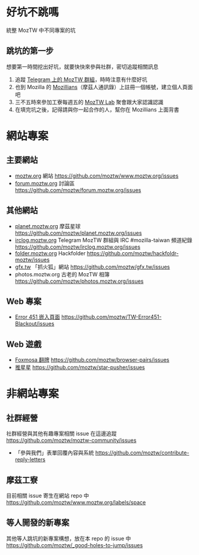# 好坑不跳嗎
統整 MozTW 中不同專案的坑


## 跳坑的第一步

想要第一時間挖出好坑，就要快快來參與社群，密切追蹤相關訊息

1. 追蹤 [Telegram 上的 MozTW 群組](https://moztw.org/tg)，時時注意有什麼好坑
2. 也到 Mozilla 的 [Mozillians](https://mozillians.org)（摩茲人通訊錄）上註冊一個帳號，建立個人頁面吧
3. 三不五時來參加工寮每週五的 [MozTW Lab](https://moztw.org/events/moztw-lab) 聚會跟大家認識認識
4. 在填完坑之後，記得請與你一起合作的人，幫你在 Mozillians 上面背書



# 網站專案

## 主要網站
- [moztw.org](https://moztw.org) 網站  https://github.com/moztw/www.moztw.org/issues
- [forum.moztw.org](https://forum.moztw.org/) 討論區  https://github.com/moztw/forum.moztw.org/issues

## 其他網站
- [planet.moztw.org](https://planet.moztw.org/) 摩茲星球  https://github.com/moztw/planet.moztw.org/issues
- [irclog.moztw.org](https://irclog.moztw.org/) Telegram MozTW 群組與 IRC #mozilla-taiwan 頻道紀錄  https://github.com/moztw/irclog.moztw.org/issues
- [folder.moztw.org](http://folder.moztw.org) Hackfolder https://github.com/moztw/hackfoldr-moztw/issues
- [gfx.tw](https://gfx.tw) 「抓火狐」網站  https://github.com/moztw/gfx.tw/issues
- photos.moztw.org 古老的 MozTW 相簿  https://github.com/moztw/photos.moztw.org/issues

## Web 專案
- [Error 451 嵌入頁面](https://moztw.org/events/blackout/)  https://github.com/moztw/TW-Error451-Blackout/issues

## Web 遊戲
- [Foxmosa 翻牌](https://moztw.org/foxmosa/game/pairs/)  https://github.com/moztw/browser-pairs/issues
- [推星星](https://moztw.org/foxmosa/game/stars/)  https://github.com/moztw/star-pusher/issues


# 非網站專案

## 社群經營
社群經營與其他有趣專案相關 issue 在這邊追蹤
https://github.com/moztw/moztw-community/issues

- 「參與我們」表單回覆內容與系統 https://github.com/moztw/contribute-reply-letters

## 摩茲工寮
目前相關 issue 寄生在網站 repo 中
https://github.com/moztw/www.moztw.org/labels/space

## 等人開發的新專案
其他等人跳坑的新專案構想，放在本 repo 的 issue 中
https://github.com/moztw/_good-holes-to-jump/issues

